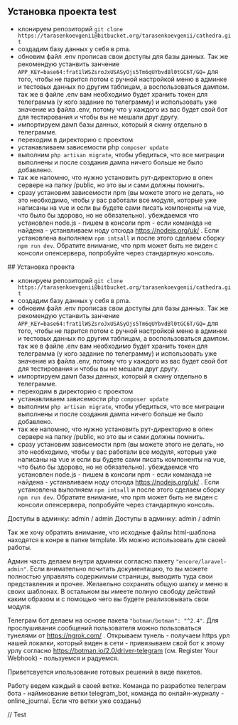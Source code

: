 ﻿## Установка проекта test

- клонируем репозиторий `git clone https://tarasenkoevgenii@bitbucket.org/tarasenkoevgenii/cathedra.git`
- создадим базу данных у себя в pma.
- обновим файл .env прописав свои доступы для базы данных. Так же рекомендую устанвить занчение `APP_KEY=base64:frat1lWSZsroJxUSASyOjs5Tm6qUYbvdBl0tGC6T/GQ=` для того, чтобы не парится потом с ручной настройкой меню в админке и тестовых данных по другим таблицам, а воспользоваться дампом. так же в файле .env вам необходимо будет хранить токен для телеграмма (у кого задание по телеграмму) и использовать уже значение из файла .env, потому что у каждого из вас будет свой бот для тестирования и чтобы вы не мешали друг другу.
- импортируем дамп базы данных, который я скину отдельно в телеграмме.
- переходим в директорию с проектом
- устанавливаем зависемости php `composer update`
- выполним `php artisan migrate`, чтобы убедиться, что все миграции выполнены и после создания дампа ничего больше не было добавлено.
- так же напомню, что нужно установить рут-директорию в опен сервере на папку /public, но это вы и сами должны помнить.
- сразу установим зависемости npm (вы можете этого не делать, но это необходимо, чтобы у вас работали все модуля, которые уже написаны на vue и если вы будете сами писать компоненты на vue, что было бы здорово, но не обязательно). убеждаемся что установлен node.js - пишем в консоли npm - если команада не найдена - устанвливаем ноду отсюда https://nodejs.org/uk/ . Если установлена выполняем `npm intsall` и после этого сделаем сборку `npm run dev`. Обратите внимание, что npm может быть не виден с консоли опенсервера, попробуйте через стандартную консоль.


﻿## Установка проекта

-   клонируем репозиторий `git clone https://tarasenkoevgenii@bitbucket.org/tarasenkoevgenii/cathedra.git`
-   создадим базу данных у себя в pma.
-   обновим файл .env прописав свои доступы для базы данных. Так же рекомендую устанвить занчение `APP_KEY=base64:frat1lWSZsroJxUSASyOjs5Tm6qUYbvdBl0tGC6T/GQ=` для того, чтобы не парится потом с ручной настройкой меню в админке и тестовых данных по другим таблицам, а воспользоваться дампом. так же в файле .env вам необходимо будет хранить токен для телеграмма (у кого задание по телеграмму) и использовать уже значение из файла .env, потому что у каждого из вас будет свой бот для тестирования и чтобы вы не мешали друг другу.
-   импортируем дамп базы данных, который я скину отдельно в телеграмме.
-   переходим в директорию с проектом
-   устанавливаем зависемости php `composer update`
-   выполним `php artisan migrate`, чтобы убедиться, что все миграции выполнены и после создания дампа ничего больше не было добавлено.
-   так же напомню, что нужно установить рут-директорию в опен сервере на папку /public, но это вы и сами должны помнить.
-   сразу установим зависемости npm (вы можете этого не делать, но это необходимо, чтобы у вас работали все модуля, которые уже написаны на vue и если вы будете сами писать компоненты на vue, что было бы здорово, но не обязательно). убеждаемся что установлен node.js - пишем в консоли npm - если команада не найдена - устанвливаем ноду отсюда https://nodejs.org/uk/ . Если установлена выполняем `npm intsall` и после этого сделаем сборку `npm run dev`. Обратите внимание, что npm может быть не виден с консоли опенсервера, попробуйте через стандартную консоль.


Доступы в админку: admin / admin
Доступы в админку: admin / admin

Так же хочу обратить внимание, что исходные файлы html-шаблона находятся в конре в папке template. Их можно использовать для своей работы.

Админ часть делаем внутри админки согласно пакету `"encore/laravel-admin"`. Если внимательно почитать документацию, то вы можете полностью управлять содержимым страницы, выводить туда свои представления и прочее. Желаельно сохранить общую шапку и меню в своих шаблонах. В остальном вы имеете полную свободу действий каким образом и с помощью чего вы будете реализовывать свои модуля.

Телеграм бот делаем на основе пакета `"botman/botman": "^2.4"`. Для прослушивания сообщений пользователя можно пользоваться тунелями от https://ngrok.com/ . Открываем тунель - получаем https урл нашей локалки, который виден в сети - привязываем свой бот к этому урлу согласно https://botman.io/2.0/driver-telegram (см. Register Your Webhook) - пользуемся и радуемся.

Приветсвуется ипользование готовых решений в виде пакетов.

Работу ведем каждый в своей ветке. Команда по разработке телеграм бота - наймнование ветки telegram_bot, команда по онлайн-журналу - online_journal. Если что ветки уже созданы)

// Test
